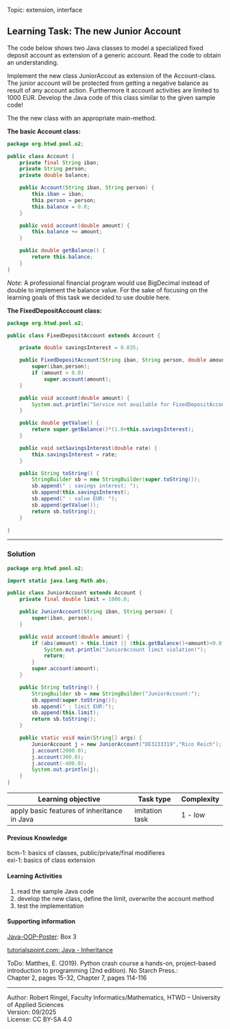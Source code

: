 Topic: extension, interface

## Learning Task: The new Junior Account 

The code below shows two Java classes to model a specialized fixed deposit account as extension of a generic account. Read the code to obtain an understanding. 

Implement the new class JuniorAccout as extension of the Account-class. The junior account will be protected from getting a negative balance as result of any account action. Furthermore it account activities are limited to 1000 EUR. Develop the Java code of this class similar to the given sample code!  

The the new class with an appropriate main-method.

**The basic Account class:**
``` java
package org.htwd.pool.o2;

public class Account {
    private final String iban;
    private String person;
    private double balance;

    public Account(String iban, String person) {
        this.iban = iban;
        this.person = person;
        this.balance = 0.0;
    }

    public void account(double amount) {
        this.balance += amount;
    }

    public double getBalance() {
        return this.balance;
    }
}
```
*Note:* A professional financial program would use BigDecimal instead of double to implement the balance value. For the sake of focusing on the learning goals of this task we decided to use double here.

**The FixedDepositAccount class:**
``` java
package org.htwd.pool.o2;

public class FixedDepositAccount extends Account {

    private double savingsInterest = 0.035;

    public FixedDepositAccount(String iban, String person, double amount) {
        super(iban,person);
        if (amount > 0.0)
            super.account(amount);
    }

    public void account(double amount) {
        System.out.println("Service not available for FixedDepositAccount");
    }

    public double getValue() {
        return super.getBalance()*(1.0+this.savingsInterest);
    }

    public void setSavingsInterest(double rate) {
        this.savingsInterest = rate;
    }

    public String toString() {
        StringBuilder sb = new StringBuilder(super.toString());
        sb.append(" : savings interest: ");
        sb.append(this.savingsInterest);
        sb.append(" : value EUR: ");
        sb.append(getValue());
        return sb.toString();
    }

}

```

---------------------------------------

### Solution
 
``` java
package org.htwd.pool.o2;

import static java.lang.Math.abs;

public class JuniorAccount extends Account {
    private final double limit = 1000.0;

    public JuniorAccount(String iban, String person) {
        super(iban, person);
    }

    public void account(double amount) {
        if (abs(amount) > this.limit || (this.getBalance()+amount)<0.0) {
            System.out.println("JuniorAccount limit violation!");
            return;
        }
        super.account(amount);
    }

    public String toString() {
        StringBuilder sb = new StringBuilder("JuniorAccount:");
        sb.append(super.toString());
        sb.append(" : limit EUR:");
        sb.append(this.limit);
        return sb.toString();
    }

    public static void main(String[] args) {
        JuniorAccount j = new JuniorAccount("DE3233319","Rico Reich");
        j.account(2000.0);
        j.account(300.0);
        j.account(-400.0);
        System.out.println(j);
    }
}
```


| **Learning objective**                           | **Task type**   | **Complexity** |
| ------------------------------------------------ | --------------- | -------------- |
| apply basic features of inheritance in Java      | imitation task  | 1 - low        |

#### Previous Knowledge

bcm-1: basics of classes, public/private/final modifieres  
exi-1: basics of class extension 

#### Learning Activities

1) read the sample Java code
2) develop the new class, define the limit, overwrite the account method
3) test the implementation

#### Supporting information

[Java-OOP-Poster](../JavaPosterOOP_engl.pdf): Box 3

[tutorialspoint.com: Java - Inheritance](https://www.tutorialspoint.com/java/java_inheritance.htm)  

ToDo: Matthes, E. (2019). Python crash course a hands-on, project-based introduction to programming (2nd edition). No Starch Press.:  
Chapter 2, pages 15-32, Chapter 7, pages 114-116  


---------------------------------------
Author: Robert Ringel, Faculty Informatics/Mathematics, HTWD – University of Applied Sciences  
Version: 09/2025            
License: CC BY-SA 4.0
